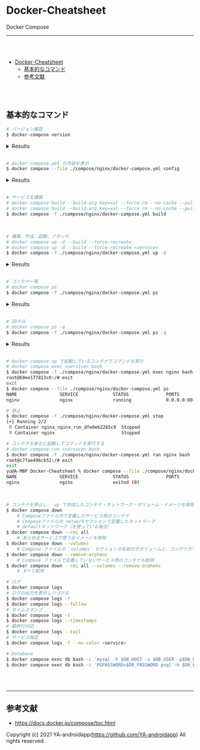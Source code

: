 <a id="markdown-docker-cheatsheet" name="docker-cheatsheet"></a>

# Docker-Cheatsheet

Docker Compose

---

<br><br>

<!-- TOC -->

- [Docker-Cheatsheet](#docker-cheatsheet)
  - [基本的なコマンド](#基本的なコマンド)
  - [参考文献](#参考文献)

<!-- /TOC -->

<br><br>

<a id="markdown-基本的なコマンド" name="基本的なコマンド"></a>

## 基本的なコマンド

```bash
# バージョン確認
$ docker-compose version
```

<details>
    <summary>Results</summary>

```bash
docker-compose version 1.29.2, build 5becea4c
docker-py version: 5.0.0
CPython version: 3.9.0
OpenSSL version: OpenSSL 1.1.1h  22 Sep 2020
```

</details>

<br>

```bash
# docker-compose.yml の内容を表示
$ docker compose --file ./compose/nginx/docker-compose.yml config
```

<details>
    <summary>Results</summary>

```yaml
services:
  nginx:
    container_name: nginx
    image: nginx:latest
    networks:
      default: null
    ports:
      - mode: ingress
        target: 80
        published: 80
        protocol: tcp
    volumes:
      - type: bind
        source: /Users/yu/Documents/GitHub/Docker-Cheatsheet/compose/config/index.html
        target: /usr/share/nginx/html/index.html
        bind:
          create_host_path: true
networks:
  default:
    name: config_default
```

</details>

<br>

```bash
# サービスを構築
# docker compose build --build-arg key=val --force-rm --no-cache --pull
# docker compose build --build-arg key=val --force-rm --no-cache --pull <service>
$ docker compose -f ./compose/nginx/docker-compose.yml build
```

<br>

```bash
# 構築、作成、起動、アタッチ
# docker compose up -d --build --force-recreate
# docker compose up -d --build --force-recreate <service>
$ docker compose -f ./compose/nginx/docker-compose.yml up -d
```

<details>
    <summary>Results</summary>

```
[+] Running 7/7
 ⠿ nginx Pulled                                                                                    10.6s
   ⠿ b4d181a07f80 Pull complete                                                                     4.1s
   ⠿ 66b1c490df3f Pull complete                                                                     5.3s
   ⠿ d0f91ae9b44c Pull complete                                                                     5.3s
   ⠿ baf987068537 Pull complete                                                                     5.4s
   ⠿ 6bbc76cbebeb Pull complete                                                                     5.5s
   ⠿ 32b766478bc2 Pull complete                                                                     5.5s
[+] Running 2/2
 ⠿ Network nginx_default  Created                                                                   4.0s
 ⠿ Container nginx        Started                                                                   4.0s
```

</details>

<br>

```bash
# コンテナ一覧
# docker compose ps
$ docker compose -f ./compose/nginx/docker-compose.yml ps
```

<details>
    <summary>Results</summary>

```
NAME                SERVICE             STATUS              PORTS
nginx               nginx               running             0.0.0.0:80->80/tcp, :::80->80/tcp
```

</details>

<br>

```bash
# IDのみ
# docker compose ps -q
$ docker compose -f ./compose/nginx/docker-compose.yml ps -q
```

<details>
    <summary>Results</summary>

```
70070728c13efbdc6318b45d51aa2b7f145ccbee9711bd5530bfeb3e40c3243c
```

</details>

<br>

```bash
# docker-compose up で起動しているコンテナでコマンドを実行
# docker compose exec <service> bash
$ docker compose -f ./compose/nginx/docker-compose.yml exec nginx bash
root@69ee177813c0:/# exit
exit
$ docker compose --file ./compose/nginx/docker-compose.yml ps
NAME                SERVICE             STATUS              PORTS
nginx               nginx               running             0.0.0.0:80->80/tcp, :::80->80/tcp

# 停止
$ docker compose -f ./compose/nginx/docker-compose.yml stop
[+] Running 2/2
 ⠿ Container nginx_nginx_run_dfe0eb2265c9  Stopped                                                                                        0.0s
 ⠿ Container nginx                         Stopped                                                                                        1.2s

# コンテナを新たに起動してコマンドを実行する
# docker compose run <service> bash
$ docker compose -f ./compose/nginx/docker-compose.yml run nginx bash
root@c77ae496cb52:/# exit
exit
yu@A-MBP Docker-Cheatsheet % docker compose --file ./compose/nginx/docker-compose.yml ps
NAME                SERVICE             STATUS              PORTS
nginx               nginx               exited (0)
```

<br>

```bash
# コンテナを停止し、 up で作成したコンテナ・ネットワーク・ボリューム・イメージを削除
$ docker compose down
    # Composeファイル内で定義したサービス用のコンテナ
    # Composeファイルの networkセクションで定義したネットワーク
    # defaultネットワーク（を使っている場合）
$ docker compose down --rmi all
    # あらゆるサービスで使う全イメージを削除
$ docker compose down --volumes
    # Compose ファイルの `volumes` セクションの名前付きボリュームと、コンテナがアタッチしたアノニマス・ボリュームを削除
$ docker compose down --remove-orphans
    # Compose ファイルで定義していないサービス用のコンテナも削除
$ docker compose down --rmi all --volumes --remove-orphans
    # すべて削除

# ログ
$ docker compose logs
# ログの出力を表示しつづける
$ docker compose logs -f
$ docker compose logs --follow
# タイムスタンプ
$ docker compose logs -t
$ docker compose logs --timestamps
# 最終行付近
$ docker compose logs --tail
# サービス指定
$ docker compose logs -f --no-color <service>

# Database
$ docker compose exec db bash -c 'mysql -h $DB_HOST -u $DB_USER -p$DB_PASSWORD $DB_DATABASE'
$ docker compose exec db bash -c 'PGPASSWORD=$DB_PASSWORD psql -h $DB_HOST -p 5432 -U $DB_USER'
```

<br><br>

---

<a id="markdown-参考文献" name="参考文献"></a>

## 参考文献

- https://docs.docker.jp/compose/toc.html

Copyright (c) 2021 YA-androidapp(https://github.com/YA-androidapp) All rights reserved.

